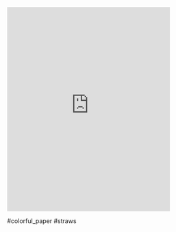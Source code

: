 <iframe src="https://www.facebook.com/plugins/video.php?height=476&href=https%3A%2F%2Fwww.facebook.com%2Fdiyaycrafts%2Fvideos%2F476658867233629%2F&show_text=false&width=380&t=0" width="380" height="476" style="border:none;overflow:hidden" scrolling="no" frameborder="0" allowfullscreen="true" allow="autoplay; clipboard-write; encrypted-media; picture-in-picture; web-share" allowFullScreen="true"></iframe>

#colorful_paper #straws 